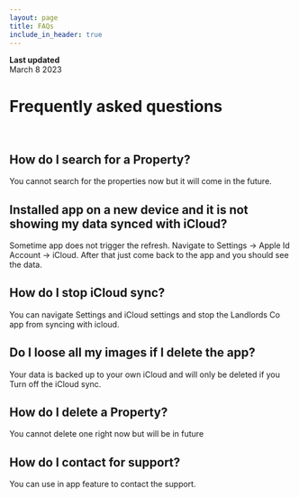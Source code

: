 ```yaml
---
layout: page
title: FAQs
include_in_header: true
---
```


**Last updated**  
March 8 2023

# Frequently asked questions
<br>

## How do I search for a Property?
You cannot search for the properties now but it will come in the future.

## Installed app on a new device and it is not showing my data synced with iCloud?
Sometime app does not trigger the refresh. Navigate to Settings -> Apple Id Account -> iCloud. After that just come back to the app and you should see the data.
<br>

## How do I stop iCloud sync?
You can navigate Settings and iCloud settings and stop the Landlords Co app from syncing with icloud.
<br>

## Do I loose all my images if I delete the app?
Your data is backed up to your own iCloud and will only be deleted if you Turn off the iCloud sync.
<br>

## How do I delete a Property?
You cannot delete one right now but will be in future
<br>

## How do I contact for support?
You can use in app feature to contact the support.
